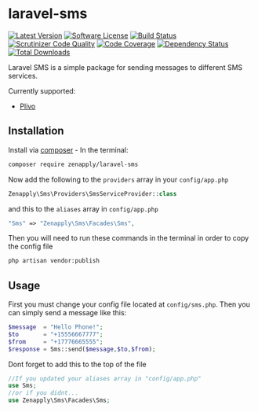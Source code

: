# laravel-sms
[![Latest Version](https://img.shields.io/github/release/zenapply/laravel-sms.svg?style=flat-square)](https://github.com/zenapply/laravel-sms/releases)
[![Software License](https://img.shields.io/badge/license-MIT-brightgreen.svg?style=flat-square)](LICENSE.md)
[![Build Status](https://travis-ci.org/zenapply/laravel-sms.svg?branch=master)](https://travis-ci.org/zenapply/laravel-sms)
[![Scrutinizer Code Quality](https://scrutinizer-ci.com/g/zenapply/laravel-sms/badges/quality-score.png?b=master)](https://scrutinizer-ci.com/g/zenapply/laravel-sms/?branch=master)
[![Code Coverage](https://scrutinizer-ci.com/g/zenapply/laravel-sms/badges/coverage.png?b=master)](https://scrutinizer-ci.com/g/zenapply/laravel-sms/?branch=master)
[![Dependency Status](https://www.versioneye.com/user/projects/56f3252c35630e0029db0187/badge.svg?style=flat)](https://www.versioneye.com/user/projects/56f3252c35630e0029db0187)
[![Total Downloads](https://img.shields.io/packagist/dt/zenapply/laravel-sms.svg?style=flat-square)](https://packagist.org/packages/zenapply/laravel-sms)

Laravel SMS is a simple package for sending messages to different SMS services. 

Currently supported:
- [Plivo](http://plivo.com/)

## Installation

Install via [composer](https://getcomposer.org/) - In the terminal:
```bash
composer require zenapply/laravel-sms
```

Now add the following to the `providers` array in your `config/app.php`
```php
Zenapply\Sms\Providers\SmsServiceProvider::class
```

and this to the `aliases` array in `config/app.php`
```php
"Sms" => "Zenapply\Sms\Facades\Sms",
```

Then you will need to run these commands in the terminal in order to copy the config file
```bash
php artisan vendor:publish
```

## Usage
First you must change your config file located at `config/sms.php`.
Then you can simply send a message like this:
```php
$message  = "Hello Phone!";
$to       = "+15556667777";
$from     = "+17776665555";
$response = Sms::send($message,$to,$from);
```

Dont forget to add this to the top of the file 
```php
//If you updated your aliases array in "config/app.php"
use Sms;
//or if you didnt...
use Zenapply\Sms\Facades\Sms;
```
